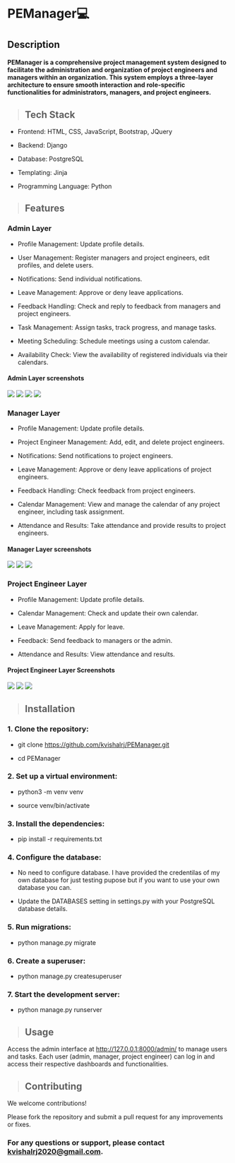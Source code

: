 # PEManager💻

## Description

#### PEManager is a comprehensive project management system designed to facilitate the administration and organization of project engineers and managers within an organization. This system employs a three-layer architecture to ensure smooth interaction and role-specific functionalities for administrators, managers, and project engineers.

>## Tech Stack

- Frontend: HTML, CSS, JavaScript, Bootstrap, JQuery

- Backend: Django

- Database: PostgreSQL

- Templating: Jinja

- Programming Language: Python

>## Features

### Admin Layer

- Profile Management: Update profile details.

- User Management: Register managers and project engineers, edit profiles, and delete users.

- Notifications: Send individual notifications.

- Leave Management: Approve or deny leave applications.

- Feedback Handling: Check and reply to feedback from managers and project engineers.

- Task Management: Assign tasks, track progress, and manage tasks.

- Meeting Scheduling: Schedule meetings using a custom calendar.

- Availability Check: View the availability of registered individuals via their calendars.

#### Admin Layer screenshots
![](/images/1.png)
![](/images/2.png)
![](/images/3.png)
![](/images/4.png)

### Manager Layer

- Profile Management: Update profile details.

- Project Engineer Management: Add, edit, and delete project engineers.

- Notifications: Send notifications to project engineers.

- Leave Management: Approve or deny leave applications of project engineers.

- Feedback Handling: Check feedback from project engineers.

- Calendar Management: View and manage the calendar of any project engineer, including task assignment.

- Attendance and Results: Take attendance and provide results to project engineers.

#### Manager Layer screenshots
![](/images/5.png)
![](/images/6.png)
![](/images/7.png)

### Project Engineer Layer

- Profile Management: Update profile details.

- Calendar Management: Check and update their own calendar.

- Leave Management: Apply for leave.

- Feedback: Send feedback to managers or the admin.

- Attendance and Results: View attendance and results.

#### Project Engineer Layer Screenshots
![](/images/10.png)
![](/images/8.png)
![](/images/9.png)

>## Installation

### 1. Clone the repository:

- git clone https://github.com/kvishalrj/PEManager.git

- cd PEManager

### 2. Set up a virtual environment:

- python3 -m venv venv

- source venv/bin/activate

### 3. Install the dependencies:

- pip install -r requirements.txt

### 4. Configure the database:

- No need to configure database. I have provided the credentilas of my own database for just testing pupose but if you want to use your own database you can. 

- Update the DATABASES setting in settings.py with your PostgreSQL database details.

### 5. Run migrations:

- python manage.py migrate

### 6. Create a superuser:

- python manage.py createsuperuser

### 7. Start the development server:

- python manage.py runserver

>## Usage
Access the admin interface at http://127.0.0.1:8000/admin/ to manage users and tasks.
Each user (admin, manager, project engineer) can log in and access their respective dashboards and functionalities.

>## Contributing
We welcome contributions! 

Please fork the repository and submit a pull request for any improvements or fixes.

### For any questions or support, please contact kvishalrj2020@gmail.com.



